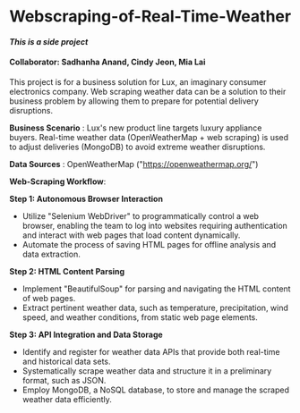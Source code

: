 # Webscraping-of-Real-Time-Weather

#### *This is a side project*

#### Collaborator: Sadhanha Anand, Cindy Jeon, Mia Lai

This project is for a business solution for Lux, an imaginary consumer electronics company. Web scraping weather data can be a solution to their business problem by allowing them to prepare for potential delivery disruptions.

**Business Scenario** : Lux's new product line targets luxury appliance buyers. Real-time weather data (OpenWeatherMap + web scraping) is used to adjust deliveries (MongoDB) to avoid extreme weather disruptions.

**Data Sources** : OpenWeatherMap ("https://openweathermap.org/")

**Web-Scraping Workflow**:

**Step 1: Autonomous Browser Interaction**

- Utilize "Selenium WebDriver" to programmatically control a web browser, enabling the team to log into websites requiring authentication and interact with web pages that load content dynamically.
- Automate the process of saving HTML pages for offline analysis and data extraction.
  
**Step 2: HTML Content Parsing**

- Implement "BeautifulSoup" for parsing and navigating the HTML content of web pages.
- Extract pertinent weather data, such as temperature, precipitation, wind speed, and weather conditions, from static web page elements.
  
**Step 3: API Integration and Data Storage**

- Identify and register for weather data APIs that provide both real-time and historical data sets.
- Systematically scrape weather data and structure it in a preliminary format, such as JSON.
- Employ MongoDB, a NoSQL database, to store and manage the scraped weather data efficiently.
